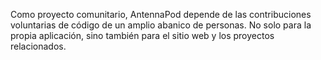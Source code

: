 Como proyecto comunitario, AntennaPod depende de las contribuciones voluntarias de código de un amplio abanico de personas. No solo para la propia aplicación, sino también para el sitio web y los proyectos relacionados.
